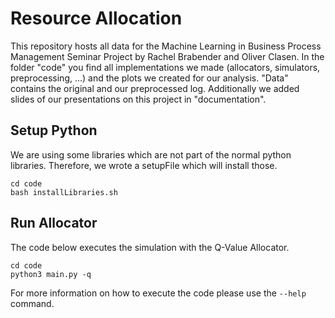 # Resource Allocation

This repository hosts all data for the Machine Learning in Business Process Management Seminar Project by 
Rachel Brabender and Oliver Clasen. In the folder "code" you find all implementations we made (allocators, simulators, 
preprocessing, ...) and the plots we created for our analysis. "Data" contains the original and our preprocessed log. 
Additionally we added slides of our presentations on this project in "documentation".

## Setup Python
We are using some libraries which are not part of the normal python libraries. Therefore, we wrote a setupFile which will install those.
```
cd code
bash installLibraries.sh
```
## Run Allocator
The code below executes the simulation with the Q-Value Allocator.
```
cd code
python3 main.py -q
```
For more information on how to execute the code please use the `--help` command.